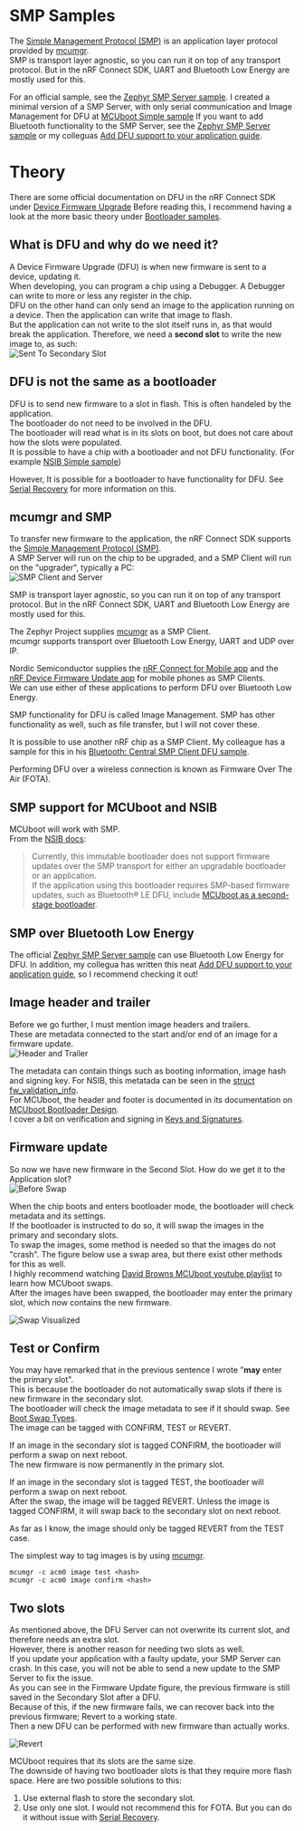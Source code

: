 # SMP Samples
The [Simple Management Protocol (SMP)](https://developer.nordicsemi.com/nRF_Connect_SDK/doc/2.1.0/zephyr/services/device_mgmt/smp_protocol.html) is an application layer protocol provided by [mcumgr](https://developer.nordicsemi.com/nRF_Connect_SDK/doc/2.1.0/zephyr/services/device_mgmt/mcumgr.html).  
SMP is transport layer agnostic, so you can run it on top of any transport protocol. But in the nRF Connect SDK, UART and Bluetooth Low Energy are mostly used for this.

For an official sample, see the [Zephyr SMP Server sample](https://developer.nordicsemi.com/nRF_Connect_SDK/doc/2.1.0/zephyr/samples/subsys/mgmt/mcumgr/smp_svr/README.html). 
I created a minimal version of a SMP Server, with only serial communication and Image Management for DFU at [MCUboot Simple sample](./mcuboot_smp)
If you want to add Bluetooth functionality to the SMP Server, see the [Zephyr SMP Server sample](https://developer.nordicsemi.com/nRF_Connect_SDK/doc/2.1.0/zephyr/samples/subsys/mgmt/mcumgr/smp_svr/README.html) or my colleguas [Add DFU support to your application guide](https://devzone.nordicsemi.com/guides/nrf-connect-sdk-guides/b/software/posts/ncs-dfu).

# Theory
There are some official documentation on DFU in the nRF Connect SDK under [Device Firmware Upgrade](https://developer.nordicsemi.com/nRF_Connect_SDK/doc/2.1.0/nrf/security_chapter.html#device-firmware-upgrade-dfu)
Before reading this, I recommend having a look at the more basic theory under [Bootloader samples](../).

## What is DFU and why do we need it?
A Device Firmware Upgrade (DFU) is when new firmware is sent to a device, updating it.  
When developing, you can program a chip using a Debugger. A Debugger can write to more or less any register in the chip.  
DFU on the other hand can only send an image to the application running on a device. Then the application can write that image to flash.  
But the application can not write to the slot itself runs in, as that would break the application. 
Therefore, we need a **second slot** to write the new image to, as such:  
![Sent To Secondary Slot](../../.images/new_firmware.png)

## DFU is not the same as a bootloader
DFU is to send new firmware to a slot in flash.
This is often handeled by the application.  
The bootloader do not need to be involved in the DFU.  
The bootloader will read what is in its slots on boot, but does not care about how the slots were populated.  
It is possible to have a chip with a bootloader and not DFU functionality. (For example [NSIB Simple sample](../updatable_bootloader/nsib_simple))

However, It is possible for a bootloader to have functionality for DFU. See [Serial Recovery](../serial_recovery) for more information on this.

## mcumgr and SMP
To transfer new firmware to the application, the nRF Connect SDK supports the [Simple Management Protocol (SMP)](https://developer.nordicsemi.com/nRF_Connect_SDK/doc/2.1.0/zephyr/services/device_mgmt/smp_protocol.html).  
A SMP Server will run on the chip to be upgraded, and a SMP Client will run on the "upgrader", typically a PC:  
![SMP Client and Server](../../.images/smp_client_server.png)

SMP is transport layer agnostic, so you can run it on top of any transport protocol. But in the nRF Connect SDK, UART and Bluetooth Low Energy are mostly used for this.

The Zephyr Project supplies [mcumgr](https://developer.nordicsemi.com/nRF_Connect_SDK/doc/2.1.0/zephyr/services/device_mgmt/mcumgr.html) as a SMP Client.  
mcumgr supports transport over Bluetooth Low Energy, UART and UDP over IP.

Nordic Semiconductor supplies the [nRF Connect for Mobile app](https://www.nordicsemi.com/Products/Development-tools/nrf-connect-for-mobile) and the [nRF Device Firmware Update app](https://play.google.com/store/apps/details?id=no.nordicsemi.android.dfu&gl=US) for mobile phones as SMP Clients.  
We can use either of these applications to perform DFU over Bluetooth Low Energy.

SMP functionality for DFU is called Image Management. 
SMP has other functionality as well, such as file transfer, but I will not cover these.

It is possible to use another nRF chip as a SMP Client. My colleague has a sample for this in his [Bluetooth: Central SMP Client DFU sample](https://github.com/simon-iversen/ncs_samples/tree/master/central_smp_client_dfu).

Performing DFU over a wireless connection is known as Firmware Over The Air (FOTA).

## SMP support for MCUboot and NSIB
MCUboot will work with SMP.  
From the [NSIB docs](https://developer.nordicsemi.com/nRF_Connect_SDK/doc/2.1.0/nrf/samples/bootloader/README.html):
> Currently, this immutable bootloader does not support firmware updates over the SMP transport for either an upgradable bootloader or an application.  
> If the application using this bootloader requires SMP-based firmware updates, such as Bluetooth® LE DFU, include [MCUboot as a second-stage bootloader](https://developer.nordicsemi.com/nRF_Connect_SDK/doc/2.1.0/nrf/ug_bootloader_adding.html#ug-bootloader-adding-upgradable).

## SMP over Bluetooth Low Energy
The official [Zephyr SMP Server sample](https://developer.nordicsemi.com/nRF_Connect_SDK/doc/2.1.0/zephyr/samples/subsys/mgmt/mcumgr/smp_svr/README.html) can use Bluetooth Low Energy for DFU. 
In addition, my collegua has written this neat [Add DFU support to your application guide](https://devzone.nordicsemi.com/guides/nrf-connect-sdk-guides/b/software/posts/ncs-dfu), so I recommend checking it out!

## Image header and trailer
Before we go further, I must mention image headers and trailers.  
These are metadata connected to the start and/or end of an image for a firmware update.  
![Header and Trailer](../../.images/metadata.png)

The metadata can contain things such as booting information, image hash and signing key.
For NSIB, this metatada can be seen in the [struct fw_validation_info](https://github.com/nrfconnect/sdk-nrf/blob/0ea5deb771513a9ef9ced24844e180e9fe8f9a64/subsys/bootloader/bl_validation/bl_validation.c#L76-L95).  
For MCUboot, the header and footer is documented in its documentation on [MCUboot Bootloader Design](https://developer.nordicsemi.com/nRF_Connect_SDK/doc/2.1.0/mcuboot/design.html).  
I cover a bit on verification and signing in [Keys and Signatures](../keys_and_signatures).


## Firmware update
So now we have new firmware in the Second Slot. How do we get it to the Application slot?  
![Before Swap](../../.images/before_swap.png)

When the chip boots and enters bootloader mode, the bootloader will check metadata and its settings.  
If the bootloader is instructed to do so, it will swap the images in the primary and secondary slots.  
To swap the images, some method is needed so that the images do not "crash".
The figure below use a swap area, but there exist other methods for this as well.  
I highly recommend watching [David Browns MCUboot youtube playlist](https://www.youtube.com/watch?v=mlGduM1W-gA&list=PLHoBLXiNitjEZFbSsz9UN69L-Z5-3oaee) to learn how MCUboot swaps.  
After the images have been swapped, the bootloader may enter the primary slot, which now contains the new firmware.

![Swap Visualized](../../.images/swap.png)  

## Test or Confirm
You may have remarked that in the previous sentence I wrote "**may** enter the primary slot".  
This is because the bootloader do not automatically swap slots if there is new firmware in the secondary slot.  
The bootloader will check the image metadata to see if it should swap. See [Boot Swap Types](https://developer.nordicsemi.com/nRF_Connect_SDK/doc/2.1.0/mcuboot/design.html#boot-swap-types).  
The image can be tagged with CONFIRM, TEST or REVERT.  

If an image in the secondary slot is tagged CONFIRM, the bootloader will perform a swap on next reboot.  
The new firmware is now permanently in the primary slot.

If an image in the secondary slot is tagged TEST, the bootloader will perform a swap on next reboot.  
After the swap, the image will be tagged REVERT.
Unless the image is tagged CONFIRM, it will swap back to the secondary slot on next reboot.

As far as I know, the image should only be tagged REVERT from the TEST case.

The simplest way to tag images is by using [mcumgr](https://developer.nordicsemi.com/nRF_Connect_SDK/doc/2.1.0/zephyr/services/device_mgmt/mcumgr.html).
```
mcumgr -c acm0 image test <hash>
mcumgr -c acm0 image confirm <hash>

```

## Two slots
As mentioned above, the DFU Server can not overwrite its current slot, and therefore needs an extra slot.  
However, there is another reason for needing two slots as well.  
If you update your application with a faulty update, your SMP Server can crash. In this case, you will not be able to send a new update to the SMP Server to fix the issue.  
As you can see in the Firmware Update figure, the previous firmware is still saved in the Secondary Slot after a DFU.  
Because of this, if the new firmware fails, we can recover back into the previous firmware; Revert to a working state.  
Then a new DFU can be performed with new firmware than actually works.

![Revert](../../.images/revert.png)

MCUboot requires that its slots are the same size.  
The downside of having two bootloader slots is that they require more flash space. Here are two possible solutions to this:  
1. Use external flash to store the secondary slot.  
2. Use only one slot. I would not recommend this for FOTA. But you can do it without issue with [Serial Recovery](../serial_recovery).

